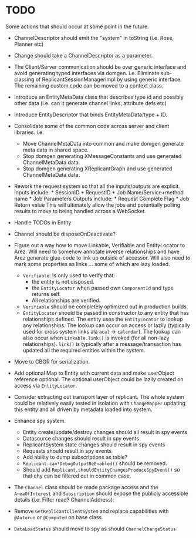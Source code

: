 # TODO

Some actions that should occur at some point in the future.

* ChannelDescriptor should emit the "system" in toString (i.e. Rose, Planner etc)
* Change should take a ChannelDescriptor as a parameter.
* The Client/Server communication should be over generic interface and avoid generating typed
  interfaces via domgen. i.e. Eliminate sub-classing of ReplicantSessionManagerImpl by using
  generic interface. The remaining custom code can be moved to a context class.
* Introduce an EntityMetaData class that describes type id and possibly other data (i.e. can
  it generate channel links, attribute defs etc)
* Introduce EntityDescriptor that binds EntityMetaData/type + ID.
* Consolidate some of the common code across server and client libraries. i.e.
  - Move ChannelMetaData into common and make domgen generate meta data in shared space.
  - Stop domgen generating XMessageConstants and use generated ChannelMetaData data.
  - Stop domgen generating XReplicantGraph and use generated ChannelMetaData data.
* Rework the request system so that all the inputs/outputs are explicit.
    Inputs include:
      * SessionID
      * RequestID
      * Job Name/Service+method name
      * Job Parameters
    Outputs include:
      * Request Complete Flag
      * Job Return value
    This will ultimately allow the jobs and potentially polling results to move to being
    handled across a WebSocket.

* Handle TODOs in Entity

* Channel should be disposeOnDeactivate?

* Figure out a way how to move Linkable, Verifiable and EntityLocator to Arez. Will need to somehow annotate
  inverse relationships and have Arez generate glue-code to link up outside of accessor. Will also need to mark
  some properties as links ... some of which are lazy loaded.

  - `Verifiable`: Is only used to verify that:
    * the entity is not disposed.
    * the `EntityLocator` when passed own `ComponentId` and type returns self.
    * All relationships are verified.
  - `Verifiable` should be completely optimized out in production builds.
  - `EntityLocator` should be passed in constructor to any entity that has relationships defined. The entity
    uses the `EntityLocator` to lookup any relationships. The lookup can occur on access or lazily (typically
    used for cross system links ala `acal` -> `calendar`). The lookup can also occur when `Linkable.link()`
    is invoked (for all non-lazy relationships). `link()` is typically after a message/transaction has updated
    all the required entities within the system.

* Move to CBOR for serialization.

* Add optional Map to Entity with current data and make userObject reference optional. The optional userObject
  could be lazily created on access via `EntityLocator`.

* Consider extracting out transport layer of replicant. The whole system could be relatively easily tested in
  isolation with `ChangeMapper` updating this entity and all driven by metadata loaded into system.

* Enhance spy system.
  - Entity create/update/destroy changes should all result in spy events
  - Datasource changes should result in spy events
  - ReplicantSystem state changes should result in spy events
  - Requests should result in spy events
  - Add ability to dump subscriptions as table?
  - `Replicant.can*DebugOutputBeEnabled()` should be removed.
  - Should add `Replicant.shouldEntityChangesProduceSpyEvent()` so that ehy can be filtered out in common case.

* The `Channel` class should be made package access and the `AreaOfInterest` and `Subscription` should expose
  the publicly accessible details (i.e. Filter read? ChannelAddress).

* Remove `GetReplicantClientSystem` and replace capabilities with `@Autorun` or `@Computed` on base class.

* `DataLoadStatus` should move to spy as should `ChannelChangeStatus`
